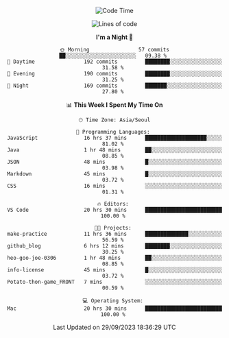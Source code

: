 <div align=center>
 
<!--START_SECTION:waka-->
![Code Time](http://img.shields.io/badge/Code%20Time-299%20hrs%2016%20mins-blue)

![Lines of code](https://img.shields.io/badge/From%20Hello%20World%20I%27ve%20Written-3.1%20million%20lines%20of%20code-blue)

**I'm a Night 🦉** 

```text
🌞 Morning                57 commits          ██░░░░░░░░░░░░░░░░░░░░░░░   09.38 % 
🌆 Daytime                192 commits         ████████░░░░░░░░░░░░░░░░░   31.58 % 
🌃 Evening                190 commits         ████████░░░░░░░░░░░░░░░░░   31.25 % 
🌙 Night                  169 commits         ███████░░░░░░░░░░░░░░░░░░   27.80 % 
```


📊 **This Week I Spent My Time On** 

```text
🕑︎ Time Zone: Asia/Seoul

💬 Programming Languages: 
JavaScript               16 hrs 37 mins      ████████████████████░░░░░   81.02 % 
Java                     1 hr 48 mins        ██░░░░░░░░░░░░░░░░░░░░░░░   08.85 % 
JSON                     48 mins             █░░░░░░░░░░░░░░░░░░░░░░░░   03.98 % 
Markdown                 45 mins             █░░░░░░░░░░░░░░░░░░░░░░░░   03.72 % 
CSS                      16 mins             ░░░░░░░░░░░░░░░░░░░░░░░░░   01.31 % 

🔥 Editors: 
VS Code                  20 hrs 30 mins      █████████████████████████   100.00 % 

🐱‍💻 Projects: 
make-practice            11 hrs 36 mins      ██████████████░░░░░░░░░░░   56.59 % 
github_blog              6 hrs 12 mins       ████████░░░░░░░░░░░░░░░░░   30.25 % 
heo-goo-joe-0306         1 hr 48 mins        ██░░░░░░░░░░░░░░░░░░░░░░░   08.85 % 
info-license             45 mins             █░░░░░░░░░░░░░░░░░░░░░░░░   03.72 % 
Potato-thon-game_FRONT   7 mins              ░░░░░░░░░░░░░░░░░░░░░░░░░   00.59 % 

💻 Operating System: 
Mac                      20 hrs 30 mins      █████████████████████████   100.00 % 
```


 Last Updated on 29/09/2023 18:36:29 UTC
<!--END_SECTION:waka-->
 </div>
